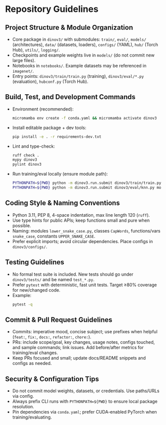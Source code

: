 # Repository Guidelines

## Project Structure & Module Organization
- Core package in `dinov3/` with submodules: `train/`, `eval/`, `models/` (architectures), `data/` (datasets, loaders), `configs/` (YAML), `hub/` (Torch Hub), `utils/`, `logging/`.
- Checkpoints and example weights live in `models/` (do not commit new large files).
- Notebooks in `notebooks/`. Example datasets may be referenced in `imagenet/`.
- Entry points: `dinov3/train/train.py` (training), `dinov3/eval/*.py` (evaluation), `hubconf.py` (Torch Hub).

## Build, Test, and Development Commands
- Environment (recommended):
  ```bash
  micromamba env create -f conda.yaml && micromamba activate dinov3
  ```
- Install editable package + dev tools:
  ```bash
  pip install -e . -r requirements-dev.txt
  ```
- Lint and type-check:
  ```bash
  ruff check .
  mypy dinov3
  pylint dinov3
  ```
- Run training/eval locally (ensure module path):
  ```bash
  PYTHONPATH=${PWD} python -m dinov3.run.submit dinov3/train/train.py --config-file dinov3/configs/train/vitl_im1k_lin834.yaml
  PYTHONPATH=${PWD} python -m dinov3.run.submit dinov3/eval/knn.py model.pretrained_weights=<PATH>
  ```

## Coding Style & Naming Conventions
- Python 3.11, PEP 8, 4-space indentation, max line length 120 (`ruff`).
- Use type hints for public APIs; keep functions small and pure when possible.
- Naming: modules `lower_snake_case.py`, classes `CapWords`, functions/vars `snake_case`, constants `UPPER_SNAKE_CASE`.
- Prefer explicit imports; avoid circular dependencies. Place configs in `dinov3/configs/`.

## Testing Guidelines
- No formal test suite is included. New tests should go under `dinov3/tests/` and be named `test_*.py`.
- Prefer `pytest` with deterministic, fast unit tests. Target ≥80% coverage for new/changed code.
- Example:
  ```bash
  pytest -q
  ```

## Commit & Pull Request Guidelines
- Commits: imperative mood, concise subject; use prefixes when helpful (`feat:`, `fix:`, `docs:`, `refactor:`, `chore:`).
- PRs: include scope/goal, key changes, usage notes, configs touched, and sample commands; link issues. Add before/after metrics for training/eval changes.
- Keep PRs focused and small; update docs/README snippets and configs as needed.

## Security & Configuration Tips
- Do not commit model weights, datasets, or credentials. Use paths/URLs via config.
- Always prefix CLI runs with `PYTHONPATH=${PWD}` to ensure local package resolution.
- Pin dependencies via `conda.yaml`; prefer CUDA-enabled PyTorch when training/evaluating.
